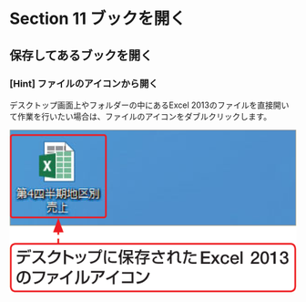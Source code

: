 # Section 11 ブックを開く

## 保存してあるブックを開く

### [Hint] ファイルのアイコンから開く
デスクトップ画面上やフォルダーの中にあるExcel 2013のファイルを直接開いて作業を行いたい場合は、ファイルのアイコンをダブルクリックします。

![hint](002.png)
